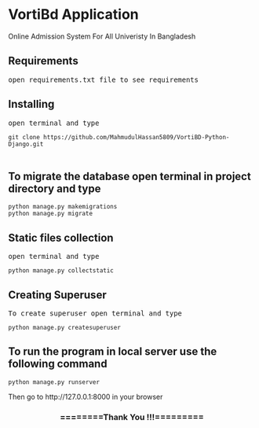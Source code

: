 # VortiBd Application

Online Admission System For All Univeristy In Bangladesh

<h2>Requirements</h2>
<pre>open requirements.txt file to see requirements</pre>

<h2>Installing</h2>
<pre>open terminal and type</pre>
<code>git clone https://github.com/MahmudulHassan5809/VortiBD-Python-Django.git</code><br><br>

<h2>To migrate the database open terminal in project directory and type</h2>
<code>python manage.py makemigrations</code><br>
<code>python manage.py migrate</code>

<h2>Static files collection</h2>
<pre>open terminal and type</pre>
<code>python manage.py collectstatic</code>

<h2>Creating Superuser</h2>
<pre>To create superuser open terminal and type</pre>
<code>python manage.py createsuperuser</code>

<h2> To run the program in local server use the following command </h2>
<code>python manage.py runserver</code>

<p>Then go to http://127.0.0.1:8000 in your browser</p>



<div align="center">
    <h3>========Thank You !!!=========</h3>
</div>
